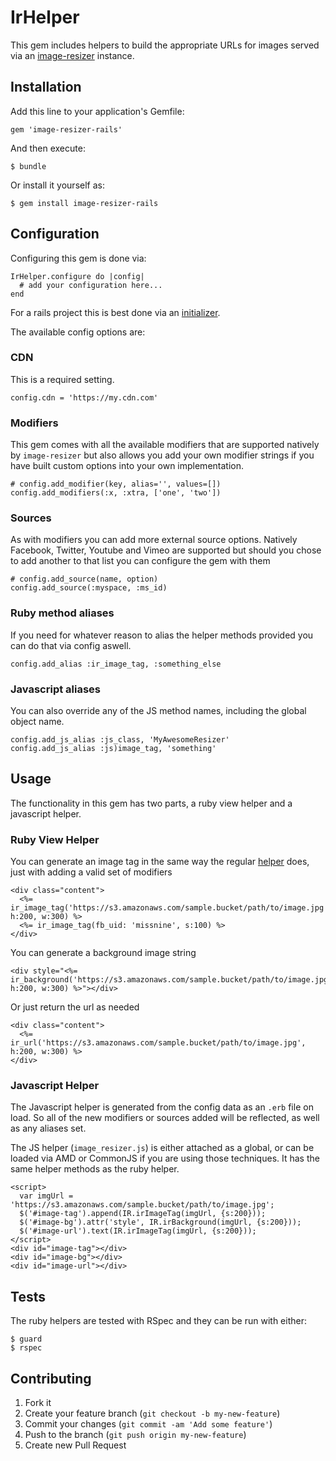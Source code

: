 # IrHelper

This gem includes helpers to build the appropriate URLs for images served via an [image-resizer](https://github.com/jimmynicol/image-resizer) instance.

## Installation

Add this line to your application's Gemfile:

    gem 'image-resizer-rails'

And then execute:

    $ bundle

Or install it yourself as:

    $ gem install image-resizer-rails

## Configuration
Configuring this gem is done via:

    IrHelper.configure do |config|
      # add your configuration here...
    end

For a rails project this is best done via an [initializer](http://guides.rubyonrails.org/configuring.html).

The available config options are:

### CDN
This is a required setting.

    config.cdn = 'https://my.cdn.com'


### Modifiers
This gem comes with all the available modifiers that are supported natively by `image-resizer` but also allows you add your own modifier strings if you have built custom options into your own implementation.

    # config.add_modifier(key, alias='', values=[])
    config.add_modifiers(:x, :xtra, ['one', 'two'])

### Sources
As with modifiers you can add more external source options. Natively Facebook, Twitter, Youtube and Vimeo are supported but should you chose to add another to that list you can configure the gem with them

    # config.add_source(name, option)
    config.add_source(:myspace, :ms_id)

### Ruby method aliases
If you need for whatever reason to alias the helper methods provided you can do that via config aswell.

    config.add_alias :ir_image_tag, :something_else

### Javascript aliases
You can also override any of the JS method names, including the global object name.

    config.add_js_alias :js_class, 'MyAwesomeResizer'
    config.add_js_alias :js)image_tag, 'something'

## Usage

The functionality in this gem has two parts, a ruby view helper and a javascript helper.

### Ruby View Helper

You can generate an image tag in the same way the regular [helper](http://guides.rubyonrails.org/layouts_and_rendering.html#asset-tag-helpers) does, just with adding a valid set of modifiers

    <div class="content">
      <%= ir_image_tag('https://s3.amazonaws.com/sample.bucket/path/to/image.jpg', h:200, w:300) %>
      <%= ir_image_tag(fb_uid: 'missnine', s:100) %>
    </div>

You can generate a background image string

    <div style="<%= ir_background('https://s3.amazonaws.com/sample.bucket/path/to/image.jpg', h:200, w:300) %>"></div>

Or just return the url as needed

    <div class="content">
      <%= ir_url('https://s3.amazonaws.com/sample.bucket/path/to/image.jpg', h:200, w:300) %>
    </div>

### Javascript Helper

The Javascript helper is generated from the config data as an `.erb` file on load. So all of the new modifiers or sources added will be reflected, as well as any aliases set.

The JS helper (`image_resizer.js`) is either attached as a global, or can be loaded via AMD or CommonJS if you are using those techniques. It has the same helper methods as the ruby helper.

    <script>
      var imgUrl = 'https://s3.amazonaws.com/sample.bucket/path/to/image.jpg';
      $('#image-tag').append(IR.irImageTag(imgUrl, {s:200}));
      $('#image-bg').attr('style', IR.irBackground(imgUrl, {s:200}));
      $('#image-url').text(IR.irImageTag(imgUrl, {s:200}));
    </script>
    <div id="image-tag"></div>
    <div id="image-bg"></div>
    <div id="image-url"></div>

## Tests
The ruby helpers are tested with RSpec and they can be run with either:

    $ guard
    $ rspec


## Contributing

1. Fork it
2. Create your feature branch (`git checkout -b my-new-feature`)
3. Commit your changes (`git commit -am 'Add some feature'`)
4. Push to the branch (`git push origin my-new-feature`)
5. Create new Pull Request
